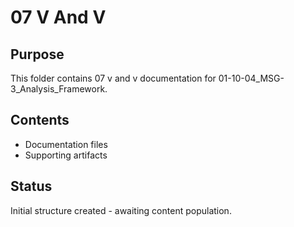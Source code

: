 # 07 V And V

## Purpose
This folder contains 07 v and v documentation for 01-10-04_MSG-3_Analysis_Framework.

## Contents
- Documentation files
- Supporting artifacts

## Status
Initial structure created - awaiting content population.
